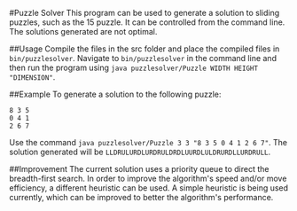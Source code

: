#Puzzle Solver
This program can be used to generate a solution to sliding puzzles, such as the 15 puzzle. It can be controlled from the command line. The solutions generated are not optimal.

##Usage
Compile the files in the src folder and place the compiled files in `bin/puzzlesolver`. Navigate to `bin/puzzlesolver` in the command line and then run the program using `java puzzlesolver/Puzzle WIDTH HEIGHT "DIMENSION"`.

##Example
To generate a solution to the following puzzle:
```
8 3 5
0 4 1
2 6 7
```
Use the command ```java puzzlesolver/Puzzle 3 3 "8 3 5 0 4 1 2 6 7"```.
The solution generated will be ```LLDRULURDLURDRULDRDLUURDLULDRURDLLURDRULL```.

##Improvement
The current solution uses a priority queue to direct the breadth-first search. In order to improve the algorithm's speed and/or move efficiency, a different heuristic can be used. A simple heuristic is being used currently, which can be improved to better the algorithm's performance.